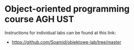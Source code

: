 # Object-oriented programming course AGH UST 

Instructions for individual labs can be found at this link:
-  https://github.com/Soamid/obiektowe-lab/tree/master

